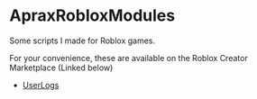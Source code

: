 # ApraxRobloxModules
Some scripts I made for Roblox games. 

For your convenience, these are available on the Roblox Creator Marketplace (Linked below)

- [UserLogs](https://www.roblox.com/library/11240575802/) 
